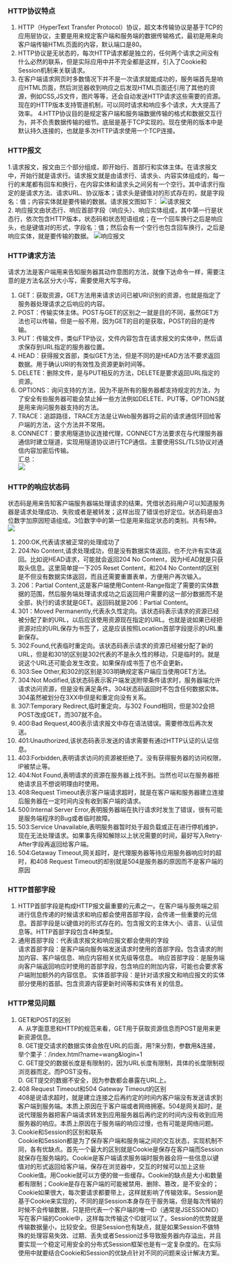 ### HTTP协议特点
1. HTTP（HyperText Transfer Protocol）协议，超文本传输协议是基于TCP的应用层协议，主要是用来规定客户端和服务端的数据传输格式，最初是用来向客户端传输HTML页面的内容，默认端口是80。
2. HTTP协议是无状态的，每次HTTP请求都是独立的，任何两个请求之间没有什么必然的联系，但是实际应用中并不完全都是这样，引入了Cookie和Session机制来关联请求。
3. 在客户端请求网页时多数情况下并不是一次请求就能成功的，服务端首先是响应HTML页面，然后浏览器收到响应之后发现HTML页面还引用了其他的资源，例如CSS,JS文件，图片等等，还会自动发送HTTP请求这些需要的资源。现在的HTTP版本支持管道机制，可以同时请求和响应多个请求，大大提高了效率。
4.HTTP协议目的是规定客户端和服务端数据传输的格式和数据交互行为，并不负责数据传输的细节。底层是基于TCP实现的。现在使用的版本中是默认持久连接的，也就是多次HTTP请求使用一个TCP连接。

### HTTP报文

1.请求报文，报文由三个部分组成，即开始行、首部行和实体主体。在请求报文中，开始行就是请求行。请求报文就是由请求行、请求头、内容实体组成的，每一行的末尾都有回车和换行，在内容实体和请求头之间另有一个空行。其中请求行指定的是请求方法、请求URL、协议版本；请求头是键值对的形式存在的，就是字段名：值；内容实体就是要传输的数据。请求报文图如下：
![请求报文](https://images2015.cnblogs.com/blog/735119/201612/735119-20161222192403854-1215865074.png)  
2. 响应报文由状态行、响应首部字段（响应头）、响应实体组成，其中第一行是状态行，依次包含HTTP版本，状态码和状态短语组成；在一个回车换行之后是响应头，也是键值对的形式，字段名：值；然后会有一个空行也包含回车换行，之后是响应实体，就是要传输的数据。
![响应报文](https://images2015.cnblogs.com/blog/735119/201612/735119-20161222194943854-529251231.png)  

### HTTP请求方法

请求方法是客户端用来告知服务器其动作意图的方法，就像下达命令一样，需要注意的是方法名区分大小写，需要使用大写字母。  
1. GET：获取资源，GET方法用来请求访问已被URI识别的资源，也就是指定了服务器处理请求之后响应的内容。
2. POST：传输实体主体。POST与GET的区别之一就是目的不同，虽然GET方法也可以传输，但是一般不用，因为GET的目的是获取，POST的目的是传输。
3. PUT：传输文件，类似FTP协议，文件内容包含在请求报文的实体中，然后请求保存到URL指定的服务器位置。
4. HEAD：获得报文首部，类似GET方法，但是不同的是HEAD方法不要求返回数据。用于确认URI的有效性及资源更新时间等。
5. DELETE：删除文件，是与PUT相反的方法，DELETE是要求返回URL指定的资源。
6. OPTIONS：询问支持的方法，因为不是所有的服务器都支持规定的方法，为了安全有些服务器可能会禁止掉一些方法例如DELETE、PUT等，OPTIONS就是用来询问服务器支持的方法。
7. TRACE：追踪路径，TRACE方法是让Web服务器将之前的请求通信环回给客户端的方法，这个方法并不常用。
8. CONNECT：要求用隧道协议连接代理，CONNECT方法要求在与代理服务器通信时建立隧道，实现用隧道协议进行TCP通信。主要使用SSL/TLS协议对通信内容加密后传输。  
汇总：  
![](https://images2015.cnblogs.com/blog/735119/201612/735119-20161222203657557-1281147259.png)  

### HTTP的响应状态码
状态码是用来告知客户端服务器端处理请求的结果。凭借状态码用户可以知道服务器是请求处理成功、失败或者是被转发；这样出现了错误也好定位。状态码是由3位数字加原因短语组成。3位数字中的第一位是用来指定状态的类别。共有5种。  
![](https://images2015.cnblogs.com/blog/735119/201612/735119-20161223094511729-996071705.png)  
1. 200:OK,代表请求被正常的处理成功了
2. 204:No Content,请求处理成功，但是没有数据实体返回，也不允许有实体返回。比如说HEAD请求，可能就会返回204 No Content，因为HEAD就是只获取头信息。这里简单提一下205 Reset Content，和204 No Content的区别是不但没有数据实体返回，而且还需要重置表单，方便用户再次输入。
3. 206：Partial Content,这是客户端使用Content-Range指定了需要的实体数据的范围，然后服务端处理请求成功之后返回用户需要的这一部分数据而不是全部，执行的请求就是GET。返回码就是206：Partial Content。
4. 301：Moved Permanently,代表永久性定向。该状态码表示请求的资源已经被分配了新的URL，以后应该使用资源现在指定的URL。也就是说如果已经把资源对应的URL保存为书签了，这是应该按照Location首部字段提示的URL重新保存。
5. 302:Found,代表临时重定向。该状态码表示请求的资源已经被分配了新的URL，但是和301的区别是302代表的不是永久性的移动，只是临时的。就是说这个URL还可能会发生改变。如果保存成书签了也不会更新。
6. 303:See Other,和302的区别是303明确规定客户端应当使用GET方法。
7. 304:Not Modified,该状态码表示客户端发送附带条件请求时，服务器端允许请求访问资源，但是没有满足条件。304状态码返回时不包含任何数据实体。304虽然被划分在3XX中但是和重定向没有关系。
8. 307:Temporary Redirect,临时重定向，与302 Found相同，但是302会把POST改成GET，而307就不会。
9. 400:Bad Request,400表示请求报文中存在语法错误。需要修改后再次发送。
10. 401:Unauthorized,该状态码表示发送的请求需要有通过HTTP认证的认证信息。
11. 403:Forbidden,表明请求访问的资源被拒绝了。没有获得服务器的访问权限，IP被禁止等。
12. 404:Not Found,表明请求的资源在服务器上找不到。当然也可以在服务器拒绝请求且不想说明理由时使用。
13. 408:Request Timeout表示客户端请求超时，就是在客户端和服务器建立连接后服务器在一定时间内没有收到客户端的请求。
14. 500:Internal Server Error,表明服务器端在执行请求时发生了错误，很有可能是服务端程序的Bug或者临时故障。
15. 503:Service Unavailable,表明服务器暂时处于超负载或正在进行停机维护，现在无法处理请求。如果事先得知解除以上状况需要的时间，最好写入Retry-After字段再返回给客户端。
16. 504:Getaway Timeout,网关超时，是代理服务器等待应用服务器响应时的超时，和408 Request Timeout的却别就是504是服务器的原因而不是客户端的原因

### HTTP首部字段
1. HTTP首部字段是构成HTTP报文最重要的元素之一。在客户端与服务端之前进行信息传递的时候请求和响应都会使用首部字段，会传递一些重要的元信息。首部字段是以键值对的形式存在的。包含报文的主体大小、语言、认证信息等。HTTP首部字段包含4种类型。
2. 通用首部字段：代表请求报文和响应报文都会使用的字段  
   请求首部字段：是客户端向服务端发送请求时使用的首部字段。包含请求的附加内容、客户端信息、响应内容相关优先级等信息。
   响应首部字段：是服务端向客户端返回响应时使用的首部字段，包含响应的附加内容，可能也会要求客户端附加额外的内容信息。
   实体首部字段：是针对请求报文和响应报文的实体部分使用的首部。包含资源内容更新时间等和实体有关的信息。

### HTTP常见问题

1. GET和POST的区别  
A. 从字面意思和HTTP的规范来看，GET用于获取资源信息而POST是用来更新资源信息。  
B. GET提交请求的数据实体会放在URL的后面，用?来分割，参数用&连接，举个栗子：/index.html?name=wang&login=1  
C. GET提交的数据长度是有限制的，因为URL长度有限制，具体的长度限制视浏览器而定。而POST没有。  
D. GET提交的数据不安全，因为参数都会暴露在URL上。  
2. 408 Request Timeout和504 Gateway Timeout的区别  
408是说请求超时，就是建立连接之后再约定的时间内客户端没有发送请求到客户端到服务端。本质上原因在于客户端或者网络拥塞。504是网关超时，是说代理服务器把客户端请求转发到应用服务器后再约定的时间内没有收到应用服务器的响应。本质上原因在于服务端的响应过慢，也有可能是网络问题。
3. Cookie和Session的区别和联系  
Cookie和Session都是为了保存客户端和服务端之间的交互状态，实现机制不同，各有优缺点。首先一个最大的区别就是Cookie是保存在客户端而Session就保存在服务端的。Cookie是客户端请求服务端时服务器会将一些信息以键值对的形式返回给客户端，保存在浏览器中，交互的时候可以加上这些Cookie值。用Cookie就可以方便的做一些缓存。Cookie的缺点是大小和数量都有限制；Cookie是存在客户端的可能被禁用、删除、篡改，是不安全的；Cookie如果很大，每次要请求都要带上，这样就影响了传输效率。Session是基于Cookie来实现的，不同的是Session本身存在于服务端，但是每次传输的时候不会传输数据，只是把代表一个客户端的唯一ID（通常是JSESSIONID）写在客户端的Cookie中，这样每次传输这个ID就可以了。Session的优势就是传输数据量小，比较安全。但是Session也有缺点，就是如果Session不做特殊的处理容易失效、过期、丢失或者Session过多导致服务器内存溢出，并且要实现一个稳定可用安全的分布式Session框架也是有一定复杂度的。在实际使用中就要结合Cookie和Session的优缺点针对不同的问题来设计解决方案。
